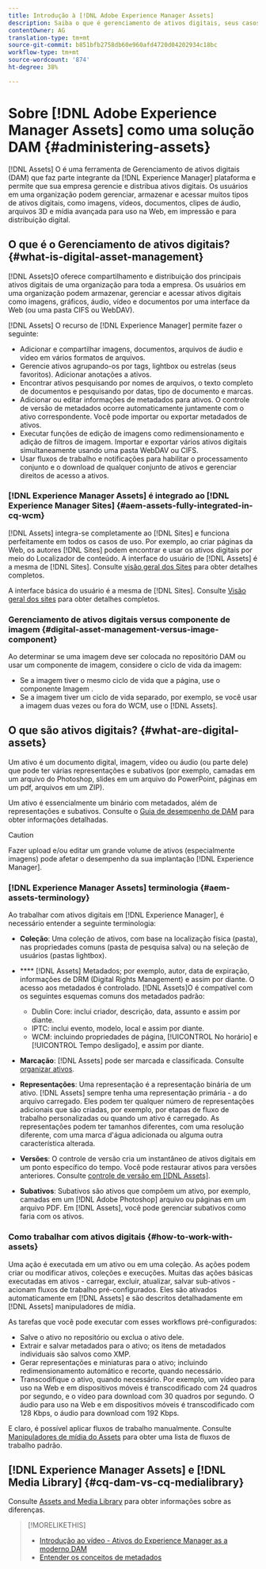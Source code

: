 ```yaml
---
title: Introdução à [!DNL Adobe Experience Manager Assets]
description: Saiba o que é gerenciamento de ativos digitais, seus casos de uso e a oferta  [!DNL Adobe Experience Manager Asset] .
contentOwner: AG
translation-type: tm+mt
source-git-commit: b851bfb2758db60e960afd4720d04202934c18bc
workflow-type: tm+mt
source-wordcount: '874'
ht-degree: 38%

---
```



# Sobre [!DNL Adobe Experience Manager Assets] como uma solução DAM {#administering-assets}

[!DNL Assets] O é uma ferramenta de Gerenciamento de ativos digitais (DAM) que faz parte integrante da  [!DNL Experience Manager] plataforma e permite que sua empresa gerencie e distribua ativos digitais. Os usuários em uma organização podem gerenciar, armazenar e acessar muitos tipos de ativos digitais, como imagens, vídeos, documentos, clipes de áudio, arquivos 3D e mídia avançada para uso na Web, em impressão e para distribuição digital.

## O que é o Gerenciamento de ativos digitais? {#what-is-digital-asset-management}

[!DNL Assets]O oferece compartilhamento e distribuição dos principais ativos digitais de uma organização para toda a empresa. Os usuários em uma organização podem armazenar, gerenciar e acessar ativos digitais como imagens, gráficos, áudio, vídeo e documentos por uma interface da Web (ou uma pasta CIFS ou WebDAV).

[!DNL Assets] O recurso de  [!DNL Experience Manager] permite fazer o seguinte:

* Adicionar e compartilhar imagens, documentos, arquivos de áudio e vídeo em vários formatos de arquivos.
* Gerencie ativos agrupando-os por tags, lightbox ou estrelas (seus favoritos). Adicionar anotações a ativos.
* Encontrar ativos pesquisando por nomes de arquivos, o texto completo de documentos e pesquisando por datas, tipo de documento e marcas.
* Adicionar ou editar informações de metadados para ativos. O controle de versão de metadados ocorre automaticamente juntamente com o ativo correspondente. Você pode importar ou exportar metadados de ativos.
* Executar funções de edição de imagens como redimensionamento e adição de filtros de imagem. Importar e exportar vários ativos digitais simultaneamente usando uma pasta WebDAV ou CIFS.
* Usar fluxos de trabalho e notificações para habilitar o processamento conjunto e o download de qualquer conjunto de ativos e gerenciar direitos de acesso a ativos.

### [!DNL Experience Manager Assets] é integrado ao  [!DNL Experience Manager Sites] {#aem-assets-fully-integrated-in-cq-wcm}

[!DNL Assets] integra-se completamente ao  [!DNL Sites] e funciona perfeitamente em todos os casos de uso. Por exemplo, ao criar páginas da Web, os autores [!DNL Sites] podem encontrar e usar os ativos digitais por meio do Localizador de conteúdo. A interface do usuário de [!DNL Assets] é a mesma de [!DNL Sites]. Consulte [visão geral dos Sites](/help/sites-authoring/page-authoring.md) para obter detalhes completos.

A interface básica do usuário é a mesma de [!DNL Sites]. Consulte [Visão geral dos sites](/help/sites-authoring/page-authoring.md) para obter detalhes completos.

### Gerenciamento de ativos digitais versus componente de imagem {#digital-asset-management-versus-image-component}

Ao determinar se uma imagem deve ser colocada no repositório DAM ou usar um componente de imagem, considere o ciclo de vida da imagem:

* Se a imagem tiver o mesmo ciclo de vida que a página, use o componente Imagem .
* Se a imagem tiver um ciclo de vida separado, por exemplo, se você usar a imagem duas vezes ou fora do WCM, use o [!DNL Assets].

## O que são ativos digitais? {#what-are-digital-assets}

Um ativo é um documento digital, imagem, vídeo ou áudio (ou parte dele) que pode ter várias representações e subativos (por exemplo, camadas em um arquivo do Photoshop, slides em um arquivo do PowerPoint, páginas em um pdf, arquivos em um ZIP).

Um ativo é essencialmente um binário com metadados, além de representações e subativos. Consulte o [Guia de desempenho de DAM](/help/sites-deploying/assets-performance-sizing.md) para obter informações detalhadas.

>[!CAUTION]
>
>Fazer upload e/ou editar um grande volume de ativos (especialmente imagens) pode afetar o desempenho da sua implantação [!DNL Experience Manager].

### [!DNL Experience Manager Assets] terminologia  {#aem-assets-terminology}

Ao trabalhar com ativos digitais em [!DNL Experience Manager], é necessário entender a seguinte terminologia:

* **Coleção**: Uma coleção de ativos, com base na localização física (pasta), nas propriedades comuns (pasta de pesquisa salva) ou na seleção de usuários (pastas lightbox).

* **** [!DNL Assets] Metadados; por exemplo, autor, data de expiração, informações de DRM (Digital Rights Management) e assim por diante. O acesso aos metadados é controlado. [!DNL Assets]O é compatível com os seguintes esquemas comuns dos metadados padrão:

   * Dublin Core: inclui criador, descrição, data, assunto e assim por diante.
   * IPTC: inclui evento, modelo, local e assim por diante.
   * WCM: incluindo propriedades de página, [!UICONTROL No horário] e [!UICONTROL Tempo desligado], e assim por diante.

* **Marcação**:  [!DNL Assets] pode ser marcada e classificada. Consulte [organizar ativos](/help/assets/organize-assets.md).

* **Representações**: Uma representação é a representação binária de um ativo. [!DNL Assets] sempre tenha uma representação primária - a do arquivo carregado. Eles podem ter qualquer número de representações adicionais que são criadas, por exemplo, por etapas de fluxo de trabalho personalizadas ou quando um ativo é carregado. As representações podem ter tamanhos diferentes, com uma resolução diferente, com uma marca d&#39;água adicionada ou alguma outra característica alterada.

* **Versões**: O controle de versão cria um instantâneo de ativos digitais em um ponto específico do tempo. Você pode restaurar ativos para versões anteriores. Consulte [controle de versão em [!DNL Assets]](manage-assets.md#asset-versioning).

* **Subativos**: Subativos são ativos que compõem um ativo, por exemplo, camadas em um  [!DNL Adobe Photoshop] arquivo ou páginas em um arquivo PDF. Em [!DNL Assets], você pode gerenciar subativos como faria com os ativos.

### Como trabalhar com ativos digitais {#how-to-work-with-assets}

Uma ação é executada em um ativo ou em uma coleção. As ações podem criar ou modificar ativos, coleções e execuções. Muitas das ações básicas executadas em ativos - carregar, excluir, atualizar, salvar sub-ativos - acionam fluxos de trabalho pré-configurados. Eles são ativados automaticamente em [!DNL Assets] e são descritos detalhadamente em [!DNL Assets] manipuladores de mídia.

As tarefas que você pode executar com esses workflows pré-configurados:

* Salve o ativo no repositório ou exclua o ativo dele.
* Extrair e salvar metadados para o ativo; os itens de metadados individuais são salvos como XMP.
* Gerar representações e miniaturas para o ativo; incluindo redimensionamento automático e recorte, quando necessário.
* Transcodifique o ativo, quando necessário. Por exemplo, um vídeo para uso na Web e em dispositivos móveis é transcodificado com 24 quadros por segundo, e o vídeo para download com 30 quadros por segundo. O áudio para uso na Web e em dispositivos móveis é transcodificado com 128 Kbps, o áudio para download com 192 Kbps.

E claro, é possível aplicar fluxos de trabalho manualmente. Consulte [Manipuladores de mídia do Assets](media-handlers.md) para obter uma lista de fluxos de trabalho padrão.

## [!DNL Experience Manager Assets] e  [!DNL Media Library] {#cq-dam-vs-cq-medialibrary}

Consulte [Assets and Media Library](medialibrary.md) para obter informações sobre as diferenças.

>[!MORELIKETHIS]
>
>* [Introdução ao vídeo - Ativos do Experience Manager as a moderno DAM](https://www.youtube.com/watch?v=PBwQqZgC-yo)
>* [Entender os conceitos de metadados](/help/assets/metadata-concepts.md)

